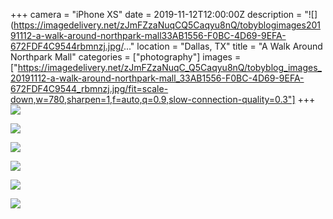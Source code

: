 +++
camera = "iPhone XS"
date = 2019-11-12T12:00:00Z
description = "![](https://imagedelivery.net/zJmFZzaNuqCQ5Caqyu8nQ/tobyblogimages20191112-a-walk-around-northpark-mall33AB1556-F0BC-4D69-9EFA-672FDF4C9544rbmnzj.jpg/..."
location = "Dallas, TX"
title = "A Walk Around Northpark Mall"
categories = ["photography"]
images = ["https://imagedelivery.net/zJmFZzaNuqC_Q5Caqyu8nQ/tobyblog_images_20191112-a-walk-around-northpark-mall_33AB1556-F0BC-4D69-9EFA-672FDF4C9544_rbmnzj.jpg/fit=scale-down,w=780,sharpen=1,f=auto,q=0.9,slow-connection-quality=0.3"]
+++
![](https://imagedelivery.net/zJmFZzaNuqC_Q5Caqyu8nQ/tobyblog_images_20191112-a-walk-around-northpark-mall_33AB1556-F0BC-4D69-9EFA-672FDF4C9544_rbmnzj.jpg/fit=scale-down,w=780,sharpen=1,f=auto,q=0.9,slow-connection-quality=0.3)  
<!--more-->

![](https://imagedelivery.net/zJmFZzaNuqC_Q5Caqyu8nQ/tobyblog_images_remote_cloudinary_5c736c26_4E2D090D-E754-4FBA-A470-FEAF2E5E1A24_s6aad3.jpg/fit=scale-down,w=780,sharpen=1,f=auto,q=0.9,slow-connection-quality=0.3)  

![](https://imagedelivery.net/zJmFZzaNuqC_Q5Caqyu8nQ/tobyblog_images_remote_cloudinary_4b11735f_5596636B-6C48-4552-B692-F2C04963883A_zdogdk.jpg/fit=scale-down,w=780,sharpen=1,f=auto,q=0.9,slow-connection-quality=0.3)  

![](https://imagedelivery.net/zJmFZzaNuqC_Q5Caqyu8nQ/tobyblog_images_remote_cloudinary_bbacabdc_9A956D99-D2CF-444A-ADC6-E37BB67E2C47_jrqdav.jpg/fit=scale-down,w=780,sharpen=1,f=auto,q=0.9,slow-connection-quality=0.3)  

![](https://imagedelivery.net/zJmFZzaNuqC_Q5Caqyu8nQ/tobyblog_images_remote_cloudinary_70a77649_FCD09491-9F6D-460A-83CF-7756500C055A_nj0x2p.jpg/fit=scale-down,w=780,sharpen=1,f=auto,q=0.9,slow-connection-quality=0.3)  

![](https://imagedelivery.net/zJmFZzaNuqC_Q5Caqyu8nQ/tobyblog_images_remote_cloudinary_59929a3b_244DEBF6-97B7-42CC-9144-DF62046EDBB6_aaz5va.jpg/fit=scale-down,w=780,sharpen=1,f=auto,q=0.9,slow-connection-quality=0.3)
